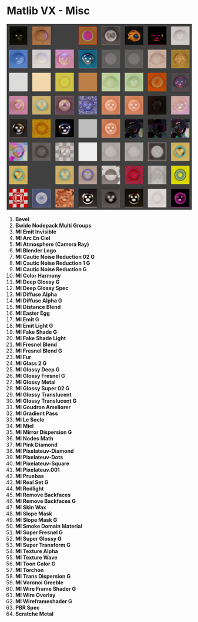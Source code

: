 # Matlib VX - Misc

![Matlib VX Misc](https://github.com/don1138/blender-materials/blob/main/Matlib-VX/JPG/Matlib-VX-Misc.jpg)

1. **Bevel**
1. **Bwide Nodepack Multi Groups**
1. **MI  Emit Invisible**
1. **MI Arc En Ciel**
1. **MI Atmosphere (Camera Ray)**
1. **MI Blender Logo**
1. **MI Cautic Noise Reduction 02 G**
1. **MI Cautic Noise Reduction 1 G**
1. **MI Cautic Noise Reduction G**
1. **MI Color Harmony**
1. **MI Deep Glossy G**
1. **MI Deep Glossy Spec**
1. **MI Diffuse Alpha**
1. **MI Diffuse Alpha G**
1. **MI Distance Blend**
1. **MI Easter Egg**
1. **MI Emit G**
1. **MI Emit Light G**
1. **MI Fake Shade G**
1. **MI Fake Shade Light**
1. **MI Fresnel Blend**
1. **MI Fresnel Blend G**
1. **MI Fur**
1. **MI Glass 2 G**
1. **MI Glossy Deep G**
1. **MI Glossy Fresnel G**
1. **MI Glossy Metal**
1. **MI Glossy Super 02 G**
1. **MI Glossy Translucent**
1. **MI Glossy Translucent G**
1. **MI Goudron Ameliorer**
1. **MI Gradient Pass**
1. **MI Le Socle**
1. **MI Miel**
1. **MI Mirror Dispersion G**
1. **MI Nodes Math**
1. **MI Pink Diamond**
1. **MI Pixelateuv-Diamond**
1. **MI Pixelateuv-Dots**
1. **MI Pixelateuv-Square**
1. **MI Pixelateuv.001**
1. **MI Pruebas**
1. **MI Real Set G**
1. **MI Redlight**
1. **MI Remove Backfaces**
1. **MI Remove Backfaces G**
1. **MI Skin Wax**
1. **MI Slope Mask**
1. **MI Slope Mask G**
1. **MI Smoke Domain Material**
1. **MI Super Fresnel G**
1. **MI Super Glossy G**
1. **MI Super Transform G**
1. **MI Texture Alpha**
1. **MI Texture Wave**
1. **MI Toon Color G**
1. **MI Torchon**
1. **MI Trans Dispersion G**
1. **MI Voronoi Greeble**
1. **MI Wire Frame Shader G**
1. **MI Wire Overlay**
1. **MI Wireframeshader G**
1. **PBR Spec**
1. **Scratche Metal**
